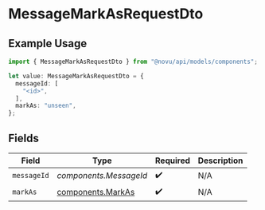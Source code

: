# MessageMarkAsRequestDto

## Example Usage

```typescript
import { MessageMarkAsRequestDto } from "@novu/api/models/components";

let value: MessageMarkAsRequestDto = {
  messageId: [
    "<id>",
  ],
  markAs: "unseen",
};
```

## Fields

| Field                                                  | Type                                                   | Required                                               | Description                                            |
| ------------------------------------------------------ | ------------------------------------------------------ | ------------------------------------------------------ | ------------------------------------------------------ |
| `messageId`                                            | *components.MessageId*                                 | :heavy_check_mark:                                     | N/A                                                    |
| `markAs`                                               | [components.MarkAs](../../models/components/markas.md) | :heavy_check_mark:                                     | N/A                                                    |